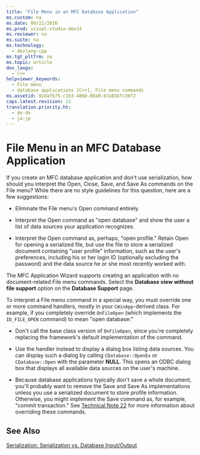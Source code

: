 ```yaml
---
title: "File Menu in an MFC Database Application"
ms.custom: na
ms.date: 09/22/2016
ms.prod: visual-studio-dev14
ms.reviewer: na
ms.suite: na
ms.technology: 
  - devlang-cpp
ms.tgt_pltfrm: na
ms.topic: article
dev_langs: 
  - C++
helpviewer_keywords: 
  - File menu
  - database applications [C++], File menu commands
ms.assetid: 92dafb75-c1b3-4860-80a0-87a83bfc36f2
caps.latest.revision: 11
translation.priority.ht: 
  - de-de
  - ja-jp
---
```

# File Menu in an MFC Database Application
If you create an MFC database application and don't use serialization, how should you interpret the Open, Close, Save, and Save As commands on the File menu? While there are no style guidelines for this question, here are a few suggestions:  
  
-   Eliminate the File menu's Open command entirely.  
  
-   Interpret the Open command as "open database" and show the user a list of data sources your application recognizes.  
  
-   Interpret the Open command as, perhaps, "open profile." Retain Open for opening a serialized file, but use the file to store a serialized document containing "user profile" information, such as the user's preferences, including his or her login ID (optionally excluding the password) and the data source he or she most recently worked with.  
  
 The MFC Application Wizard supports creating an application with no document-related File menu commands. Select the **Database view without file support** option on the **Database Support** page.  
  
 To interpret a File menu command in a special way, you must override one or more command handlers, mostly in your `CWinApp`-derived class. For example, if you completely override `OnFileOpen` (which implements the `ID_FILE_OPEN` command) to mean "open database:"  
  
-   Don't call the base class version of `OnFileOpen`, since you're completely replacing the framework's default implementation of the command.  
  
-   Use the handler instead to display a dialog box listing data sources. You can display such a dialog by calling `CDatabase::OpenEx` or `CDatabase::Open` with the parameter **NULL**. This opens an ODBC dialog box that displays all available data sources on the user's machine.  
  
-   Because database applications typically don't save a whole document, you'll probably want to remove the Save and Save As implementations unless you use a serialized document to store profile information. Otherwise, you might implement the Save command as, for example, "commit transaction." See [Technical Note 22](../vs140/tn022--standard-commands-implementation.md) for more information about overriding these commands.  
  
## See Also  
 [Serialization: Serialization vs. Database Input/Output](../vs140/serialization--serialization-vs.-database-input-output.md)
